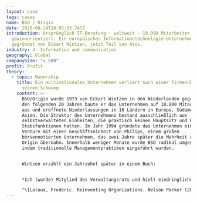 ```yaml
---
layout: case
tags: cases
name: BSO / Origin
date: 2020-08-24T20:05:33.747Z
introduction: Ursprünglich IT-Beratung - weltweit - 10.000 Mitarbeiter -
  gewinnorientiert. Ein europäisches Informationstechnologie-Unternehmen,
  gegründet von Eckart Wintzen, jetzt Teil von Atos.
industry: J. Information and communication
geography: Global
companySize: "> 500"
profit: Profit
theory:
  - topic: Ownership
    title: Ein multinationales Unternehmen verliert nach einer Firmenübernahme
      seinen Schwung.
    content: >-
      BSO/Origin wurde 1973 von Eckart Wintzen in den Niederlanden gegründet. In
      den folgenden 20 Jahren baute er das Unternehmen auf 10.000 Mitarbeiter
      aus und eröffnete Niederlassungen in 18 Ländern in Europa, Südamerika und
      Asien. Die Struktur des Unternehmens bestand ausschließlich aus
      selbstverwalteten Einheiten, die praktisch keinen Hauptsitz und keine
      Stabsfunktionen hatten. Im Jahr 1994 gründete das Unternehmen ein Joint
      Venture mit einer Geschäftseinheit von Philips, einem großen
      börsennotierten Unternehmen, das zwei Jahre später die Mehrheit an BSO/
      Origin übernahm. Innerhalb weniger Monate wurde BSO radikal umgestaltet,
      indem traditionelle Managementpraktiken eingeführt wurden.


      Wintzen erzählt ein Jahrzehnt später in einem Buch:


      *Ich (wurde) Mitglied des Verwaltungsrats und hielt eindringliche Reden, um das System zu erhalten. Aber leider - wenn auch nicht überraschend angesichts der Perspektive, aus der sie kamen - sprachen meine Kollegen von Phillips im Vorstand das Wort "inakzeptabel" regelmäßig und mit Nachdruck aus. In den Augen von Phillips war es "eine Todsünde", Menschen die Befugnis zu geben, Personal einzustellen oder auch nur Karten für ein Musical zu vergeben. Ich glaube, dass wir einmal buchstäblich über das Thema geschrien haben, bis unsere Gesichter rot wurden. Zwei Welten prallten aufeinander: eine Welt der strengen Finanzverfahren in Verbindung mit "Kontrolle, Kontrolle, doppelte Kontrolle" und eine Welt von "habt Vertrauen, habt Vertrauen"*. 

      ^\[Laloux, Frederic. Reinventing Organizations. Nelson Parker (2014), S. 252-253]
---
```

